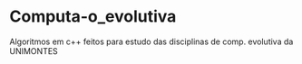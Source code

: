 # Computa-o_evolutiva
Algoritmos em c++ feitos para estudo das disciplinas de comp. evolutiva da UNIMONTES
